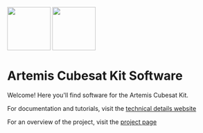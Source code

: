 <img src="https://hsfl.github.io/artemis/resources/logos/hsfl.png" width="100"> <img src="https://hsfl.github.io/artemis/resources/logos/uh_manoa.png" width="100">

# Artemis Cubesat Kit Software

Welcome! Here you'll find software for the Artemis Cubesat Kit.

For documentation and tutorials, visit the [technical details website](https://hsfl.github.io/artemis/index.html)

For an overview of the project, visit the [project page](http://leonidas-b.hsfl.hawaii.edu/wordpress-5.0.1/artemis-2-2/)

